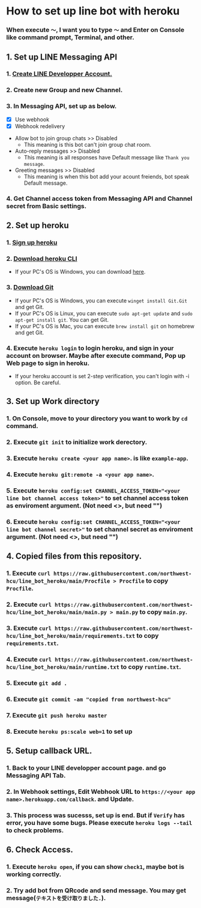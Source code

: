 # How to set up line bot with heroku

### When execute `～`, I want you to type `～` and Enter on Console like command prompt, Terminal, and other.

## 1. Set up LINE Messaging API

### 1. [Create LINE Developper Account.](https://developers.line.biz/ja/services/line-login/)
### 2. Create new Group and new Channel.
### 3. In Messaging API, set up as below.
* [x] Use webhook
* [x] Webhook redelivery
* Allow bot to join group chats >> Disabled
  * This meaning is this bot can't join group chat room.
* Auto-reply messages >> Disabled
  * This meaning is all responses have Default message like `Thank you message`.
* Greeting messages >> Disabled
  * This meaning is when this bot add your acount freiends, bot speak Default message.
### 4. Get Channel access token from Messaging API and Channel secret from Basic settings.


## 2. Set up heroku

### 1. [Sign up heroku](https://id.heroku.com/login)
### 2. [Download heroku CLI](https://devcenter.heroku.com/ja/articles/heroku-cli)
* If your PC's OS is Windows, you can download [here](https://cli-assets.heroku.com/heroku-x64.exe).
### 3. [Download Git](https://www.atlassian.com/ja/git/tutorials/install-git)
* If your PC's OS is Windows, you can execute `winget install Git.Git` and get Git.
* If your PC's OS is Linux, you can execute `sudo apt-get update` and `sudo apt-get install git`. You can get Git.
* If your PC's OS is Mac, you can execute `brew install git` on homebrew and get Git.
### 4. Execute `heroku login` to login heroku, and sign in your account on browser. Maybe after execute command, Pop up Web page to sign in heroku.
* If your heroku account is set 2-step verification, you can't login with -i option. Be careful.

## 3. Set up Work directory

### 1. On Console, move to your directory you want to work by `cd` command.
### 2. Execute `git init` to initialize work derectory.
### 3. Execute `heroku create <your app name>`. <your app name> is like `example-app`.
### 4. Execute `heroku git:remote -a <your app name>`.
### 5. Execute `heroku config:set CHANNEL_ACCESS_TOKEN="<your line bot channel access token>"` to set channel access token as enviroment argument. (Not need <>, but need "")
### 6. Execute `heroku config:set CHANNEL_ACCESS_TOKEN="<your line bot channel secret>"` to set channel secret as enviroment argument. (Not need <>, but need "")

## 4. Copied files from this repository.

### 1. Execute `curl https://raw.githubusercontent.com/northwest-hcu/line_bot_heroku/main/Procfile > Procfile` to copy `Procfile`.
### 2. Execute `curl https://raw.githubusercontent.com/northwest-hcu/line_bot_heroku/main/main.py > main.py` to copy `main.py`.
### 3. Execute `curl https://raw.githubusercontent.com/northwest-hcu/line_bot_heroku/main/requirements.txt` to copy `requirements.txt`.
### 4. Execute `curl https://raw.githubusercontent.com/northwest-hcu/line_bot_heroku/main/runtime.txt` to copy `runtime.txt`.
### 5. Execute `git add .`
### 6. Execute `git commit -am "copied from northwest-hcu"`
### 7. Execute `git push heroku master`
### 8. Execute `heroku ps:scale web=1` to set up

## 5. Setup callback URL.
### 1. Back to your LINE developper account page. and go Messaging API Tab.
### 2. In Webhook settings, Edit Webhook URL to `https://<your app name>.herokuapp.com/callback`. and Update.
### 3. This process was sucesss, set up is end. But if `Verify` has error, you have some bugs. Please execute `heroku logs --tail` to check problems. 

## 6. Check Access.
### 1. Execute `heroku open`, if you can show `check1`, maybe bot is working correctly.
### 2. Try add bot from QRcode and send message. You may get message(`テキストを受け取りました.`). 


